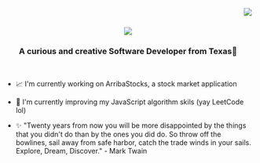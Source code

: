 <img align="right" src="https://visitor-badge.laobi.icu/badge?page_id=SarahSquyres.SarahSquyres" />

<h1 align="center">
  <img src="https://readme-typing-svg.herokuapp.com/?font=Righteous&size=35&center=true&vCenter=true&width=500&height=70&duration=4000&lines=Welcome!+😄;+I'm+Sarah+Squyres!;" />
</h1>

<h3 align="center">A curious and creative Software Developer from Texas🌵</h3>
<br>
<div align="left">
  
  - 📈 I'm currently working on ArribaStocks, a stock market application
  
  - 📝 I'm currently improving my JavaScript algorithm skils (yay LeetCode lol)
    
  - ✨ "Twenty years from now you will be more disappointed by the things that you didn't do than by the ones you did do. So throw off the bowlines, sail away from safe harbor, catch the trade winds in your sails. Explore, Dream, Discover." - Mark Twain
</div>

<!--
**SarahSquyres/SarahSquyres** is a ✨ _special_ ✨ repository because its `README.md` (this file) appears on your GitHub profile.

Here are some ideas to get you started:

- 🔭 I’m currently working on ...
- 🌱 I’m currently learning ...
- 👯 I’m looking to collaborate on ...
- 🤔 I’m looking for help with ...
- 💬 Ask me about ...
- 📫 How to reach me: ...
- 😄 Pronouns: ...
- ⚡ Fun fact: ...
-->
